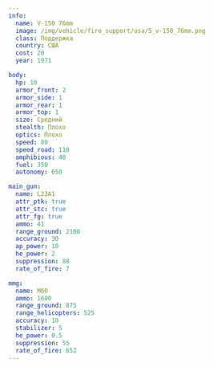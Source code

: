 ```yaml
---
info:
  name: V-150 76mm
  image: /img/vehicle/fire_support/usa/5_v-150_76mm.png
  class: Поддержка
  country: США
  cost: 20
  year: 1971

body:
  hp: 10
  armor_front: 2
  armor_side: 1
  armor_rear: 1
  armor_top: 1
  size: Средний
  stealth: Плохо
  optics: Плохо
  speed: 80
  speed_road: 110
  amphibious: 40
  fuel: 350
  autonomy: 650

main_gun:
  name: L23A1
  attr_ptk: true
  attr_stc: true
  attr_fg: true
  ammo: 41
  range_ground: 2100
  accuracy: 30
  ap_power: 10
  he_power: 2
  suppression: 88
  rate_of_fire: 7

mmg:
  name: M60
  ammo: 1600
  range_ground: 875
  range_helicopters: 525
  accuracy: 10
  stabilizer: 5
  he_power: 0.5
  suppression: 55
  rate_of_fire: 652
---
```

